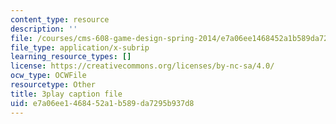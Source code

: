 ```yaml
---
content_type: resource
description: ''
file: /courses/cms-608-game-design-spring-2014/e7a06ee1468452a1b589da7295b937d8_1506697.vtt
file_type: application/x-subrip
learning_resource_types: []
license: https://creativecommons.org/licenses/by-nc-sa/4.0/
ocw_type: OCWFile
resourcetype: Other
title: 3play caption file
uid: e7a06ee1-4684-52a1-b589-da7295b937d8
---
```

